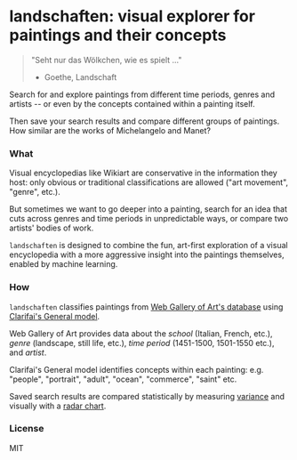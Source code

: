 # landschaften: visual explorer for paintings and their concepts
 
> "Seht nur das Wölkchen, wie es spielt ..."
>
> - Goethe, Landschaft 

Search for and explore paintings from different time periods, genres and artists -- 
or even by the concepts contained within a painting itself.

Then save your search results and compare different groups of paintings. 
How similar are the works of Michelangelo and Manet?  

### What

Visual encyclopedias like Wikiart are conservative in the information they host: only obvious or traditional classifications are allowed ("art movement", "genre", etc.).

But sometimes we want to go deeper into a painting, search for an idea that cuts across genres and time periods in unpredictable ways, or compare two artists' bodies of work.

`landschaften` is designed to combine the fun, art-first exploration of a visual encyclopedia with a more aggressive insight into the paintings themselves, enabled by machine learning.     


### How

`landschaften` classifies paintings from [Web Gallery of Art's database](https://www.wga.hu/frames-e.html?/html/c/cornelis/index.html)  using [Clarifai's General model](https://www.clarifai.com/models/general-image-recognition-model-aaa03c23b3724a16a56b629203edc62c). 

Web Gallery of Art provides data about the _school_ (Italian, French, etc.), _genre_ (landscape, still life, etc.), _time period_ (1451-1500, 1501-1550 etc.), and _artist_. 

Clarifai's General model identifies concepts within each painting: e.g. "people", "portrait", "adult", "ocean", "commerce", "saint" etc.    

Saved search results are compared statistically by measuring [variance](https://www.wikihow.com/Calculate-Variance) and visually with a [radar chart](https://en.wikipedia.org/wiki/Radar_chart#Alternatives). 


### License

MIT
